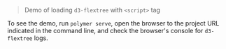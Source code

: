 > Demo of loading `d3-flextree` with `<script>` tag

To see the demo, run `polymer serve`, open the browser to the project URL indicated in the command line, and check the browser's console for `d3-flextree` logs.